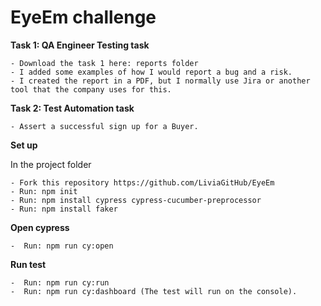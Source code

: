 # EyeEm challenge

**Task 1: QA Engineer Testing task**

    - Download the task 1 here: reports folder
    - I added some examples of how I would report a bug and a risk.
    - I created the report in a PDF, but I normally use Jira or another tool that the company uses for this.

**Task 2: Test Automation task**

    - Assert a successful sign up for a Buyer.

**Set up**

In the project folder
    
    - Fork this repository https://github.com/LiviaGitHub/EyeEm
    - Run: npm init
    - Run: npm install cypress cypress-cucumber-preprocessor
    - Run: npm install faker

**Open cypress**

    -  Run: npm run cy:open
    
**Run test**

    -  Run: npm run cy:run 
    -  Run: npm run cy:dashboard (The test will run on the console).